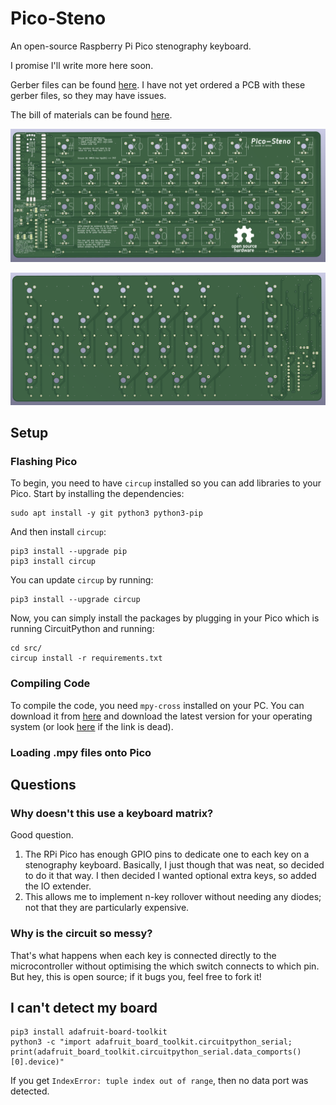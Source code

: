 # Pico-Steno

An open-source Raspberry Pi Pico stenography keyboard.

I promise I'll write more here soon.

Gerber files can be found [here](hardware/gerber/).
I have not yet ordered a PCB with these gerber files, so they may have issues.

The bill of materials can be found [here](docs/bom/).

![pcb front](docs/img/pcb_3d_f.png)

![pcb back](docs/img/pcb_3d_b.png)

## Setup

### Flashing Pico

<!-- TODO add instructions for flashing the circuitpython firmware -->

To begin, you need to have `circup` installed so you can add libraries to your Pico.
Start by installing the dependencies:

```shell
sudo apt install -y git python3 python3-pip
```

And then install `circup`:


```shell
pip3 install --upgrade pip
pip3 install circup
```

You can update `circup` by running:

```shell
pip3 install --upgrade circup
```

Now, you can simply install the packages by plugging in your Pico which is running CircuitPython and running:

```shell
cd src/
circup install -r requirements.txt
```

### Compiling Code

To compile the code, you need `mpy-cross` installed on your PC.
You can download it from [here](https://adafruit-circuit-python.s3.amazonaws.com/index.html?prefix=bin/mpy-cross/) and download the latest version for your operating system (or look [here](https://learn.adafruit.com/welcome-to-circuitpython/frequently-asked-questions#how-can-i-create-my-own-mpy-files-3020687-11) if the link is dead).

<!-- TODO add more notes here
Probably only need to compile the custom code, not the libraries. Might as well use circup (https://learn.adafruit.com/keep-your-circuitpython-libraries-on-devices-up-to-date-with-circup/prepare)
Later, could add an explanation for how to build a whole circuit python firmware with custom lib?? -->

### Loading .mpy files onto Pico

## Questions

### Why doesn't this use a keyboard matrix?

Good question.

1. The RPi Pico has enough GPIO pins to dedicate one to each key on a stenography keyboard.
Basically, I just though that was neat, so decided to do it that way.
I then decided I wanted optional extra keys, so added the IO extender.
1. This allows me to implement n-key rollover without needing any diodes; not that they are particularly expensive.

### Why is the circuit so messy?

That's what happens when each key is connected directly to the microcontroller without optimising the which switch connects to which pin.  
But hey, this is open source; if it bugs you, feel free to fork it!

## I can't detect my board

```shell
pip3 install adafruit-board-toolkit
python3 -c "import adafruit_board_toolkit.circuitpython_serial; print(adafruit_board_toolkit.circuitpython_serial.data_comports()[0].device)"
```

If you get `IndexError: tuple index out of range`, then no data port was detected.